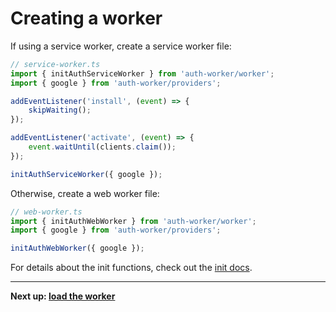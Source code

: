 # Creating a worker

If using a service worker, create a service worker file:

```ts
// service-worker.ts
import { initAuthServiceWorker } from 'auth-worker/worker';
import { google } from 'auth-worker/providers';

addEventListener('install', (event) => {
	skipWaiting();
});

addEventListener('activate', (event) => {
	event.waitUntil(clients.claim());
});

initAuthServiceWorker({ google });
```

Otherwise, create a web worker file:

```ts
// web-worker.ts
import { initAuthWebWorker } from 'auth-worker/worker';
import { google } from 'auth-worker/providers';

initAuthWebWorker({ google });
```

For details about the init functions, check out the [init docs](API/init-the-worker.md).

---

**Next up: [load the worker](load-the-worker.md)**
